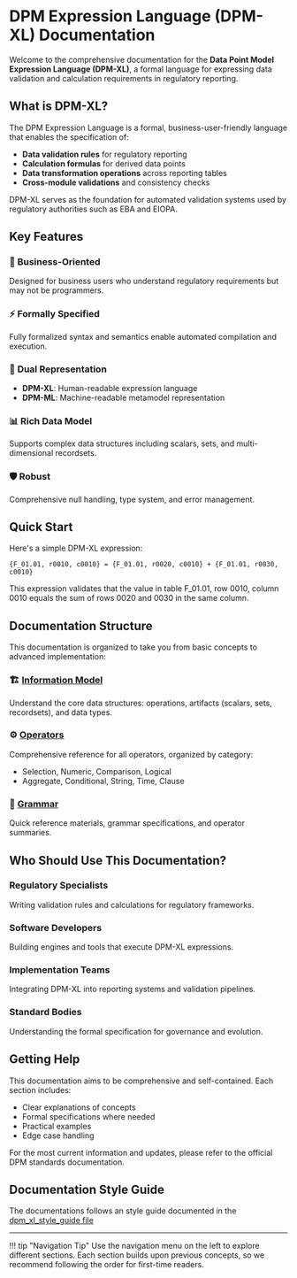 # DPM Expression Language (DPM-XL) Documentation

Welcome to the comprehensive documentation for the **Data Point Model Expression Language (DPM-XL)**, a formal language for expressing data validation and calculation requirements in regulatory reporting.

## What is DPM-XL?

The DPM Expression Language is a formal, business-user-friendly language that enables the specification of:

- **Data validation rules** for regulatory reporting
- **Calculation formulas** for derived data points
- **Data transformation operations** across reporting tables
- **Cross-module validations** and consistency checks

DPM-XL serves as the foundation for automated validation systems used by regulatory authorities such as EBA and EIOPA.

## Key Features

### 🎯 **Business-Oriented**
Designed for business users who understand regulatory requirements but may not be programmers.

### ⚡ **Formally Specified**
Fully formalized syntax and semantics enable automated compilation and execution.

### 🔄 **Dual Representation**
- **DPM-XL**: Human-readable expression language
- **DPM-ML**: Machine-readable metamodel representation

### 📊 **Rich Data Model**
Supports complex data structures including scalars, sets, and multi-dimensional recordsets.

### 🛡️ **Robust**
Comprehensive null handling, type system, and error management.

## Quick Start

Here's a simple DPM-XL expression:

```dpm-xl
{F_01.01, r0010, c0010} = {F_01.01, r0020, c0010} + {F_01.01, r0030, c0010}
```

This expression validates that the value in table F_01.01, row 0010, column 0010 equals the sum of rows 0020 and 0030 in the same column.

## Documentation Structure

This documentation is organized to take you from basic concepts to advanced implementation:

### 🏗️ [Information Model](information-model/01-introduction.md)
Understand the core data structures: operations, artifacts (scalars, sets, recordsets), and data types.

### ⚙️ [Operators](operators/01-introduction.md)
Comprehensive reference for all operators, organized by category:
- Selection, Numeric, Comparison, Logical
- Aggregate, Conditional, String, Time, Clause


### 📖 [Grammar](grammar/01-introduction.md)
Quick reference materials, grammar specifications, and operator summaries.


## Who Should Use This Documentation?

### **Regulatory Specialists**
Writing validation rules and calculations for regulatory frameworks.

### **Software Developers**
Building engines and tools that execute DPM-XL expressions.

### **Implementation Teams**
Integrating DPM-XL into reporting systems and validation pipelines.

### **Standard Bodies**
Understanding the formal specification for governance and evolution.

## Getting Help

This documentation aims to be comprehensive and self-contained. Each section includes:

- Clear explanations of concepts
- Formal specifications where needed
- Practical examples
- Edge case handling

For the most current information and updates, please refer to the official DPM standards documentation.


## Documentation Style Guide

The documentations follows an style guide documented in the [dpm_xl_style_guide file](./dpm_xl_style_guide.md)

---

!!! tip "Navigation Tip"
    Use the navigation menu on the left to explore different sections. Each section builds upon previous concepts, so we recommend following the order for first-time readers.